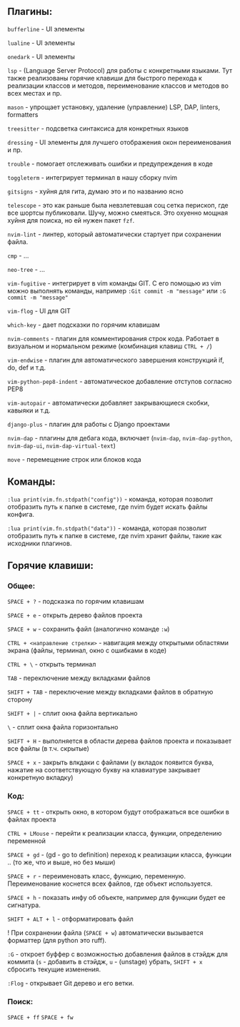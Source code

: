 
## Плагины:

`bufferline` - UI элементы

`lualine` - UI элементы

`onedark` - UI элементы

`lsp` - (Language Server Protocol) для работы с конкретными языками. Тут также реализованы горячие клавиши для быстрого перехода к реализации классов и методов, переименование классов и методов во всех местах и пр.

`mason` - упрощает установку, удаление (управление) LSP, DAP, linters, formatters

`treesitter` - подсветка синтаксиса для конкретных языков

`dressing` - UI элементы для лучшего отображения окон переименования и пр.

`trouble` - помогает отслеживать ошибки и предупреждения в коде

`toggleterm` - интегрирует терминал в нашу сборку nvim

`gitsigns` - хуйня для гита, думаю это и по названию ясно

`telescope` - это как раньше была невзлетевшая соц сетка перископ, где все шортсы публиковали. Шучу, можно смеяться. Это охуенно мощная хуйня для поиска, но ей нужен пакет `fzf`.

`nvim-lint` - линтер, который автоматически стартует при сохранении файла.

`cmp` - ...

`neo-tree` - ...

`vim-fugitive` - интегрирует в vim команды GIT. С его помощью из vim можно выполнять команды, например `:Git commit -m "message"` или `:G commit -m "message"`

`vim-flog` - UI для GIT

`which-key` - дает подсказки по горячим клавишам

`nvim-comments` - плагин для комментирования строк кода. Работает в визуальном и нормальном режиме (комбинация клавиш `CTRL + /`)

`vim-endwise` - плагин для автоматического завершения конструкций if, do, def и т.д.

`vim-python-pep8-indent` - автоматическое добавление отступов согласно PEP8

`vim-autopair` - автоматически добавляет закрывающиеся скобки, кавыяки и т.д.

`django-plus` - плагин для работы с Django проектами 

`nvim-dap` - плагины для дебага кода, включает (`nvim-dap`, `nvim-dap-python`, `nvim-dap-ui`, `nvim-dap-virtual-text`)

`move` - перемещение строк или блоков кода


## Команды:
`:lua print(vim.fn.stdpath("config"))` - команда, которая позволит отобразить путь к папке в системе, где nvim будет искать файлы конфига.

`:lua print(vim.fn.stdpath("data"))` - команда, которая позволит отобразить путь к папке в системе, где nvim хранит файлы, такие как исходники плагинов.

## Горячие клавиши:

### Общее:

`SPACE + ?` - подсказка по горячим клавишам

`SPACE + e` - открыть дерево файлов проекта

`SPACE + w` - сохранить файл (аналогично команде `:w`)

`CTRL + <направление стрелки>` - навигация между открытыми областями экрана (файлы, терминал, окно с ошибками в коде)

`CTRL + \` - открыть терминал

`TAB` - переключение между вкладками файлов

`SHIFT + TAB` - переключение между вкладками файлов в обратную сторону

`SHIFT + |` - сплит окна файла вертикально

`\` - сплит окна файла горизонтально

`SHIFT + H` - выполняется в области дерева файлов проекта и показывает все файлы (в т.ч. скрытые)

`SPACE + x` - закрыть влкдаки с файлами (у вкладок появится буква, нажатие на соответствующую букву на клавиатуре закрывает конкретную вкладку)


### Код:

`SPACE + tt` - открыть окно, в котором будут отображаться все ошибки в файлах проекта

`CTRL + LMouse` - перейти к реализации класса, функции, определению переменной

`SPACE + gd` - (gd - go to definition) переход к реализации класса, функции .. (то же, что и выше, но без мыши)

`SPACE + r` - переименовать класс, функцию, переменную. Переименование коснется всех файлов, где объект используется.

`SPACE + h` - показать инфу об объекте, например для функции будет ее сигнатура.

`SHIFT + ALT + l` - отформатировать файл

! При сохранении файла (`SPACE + w`) автоматически вызывается форматтер (для python это ruff).

`:G` - откроет буффер с возможностью добавления файлов в стэйдж для коммита (`s` - добавить в стэйдж, `u` - (unstage) убрать, `SHIFT + x` сбросить текущие изменения.

`:Flog` - открывает Git дерево и его ветки.

### Поиск:

`SPACE + ff`
`SPACE + fw`

